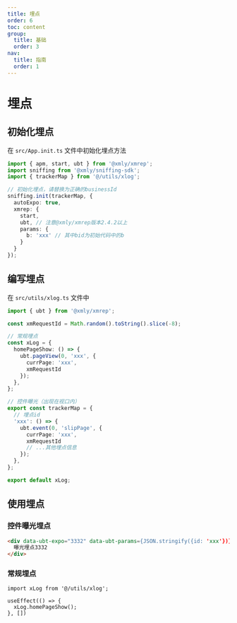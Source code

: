 ```yaml
---
title: 埋点
order: 6
toc: content
group:
  title: 基础
  order: 3
nav:
  title: 指南
  order: 1
---
```


# 埋点

## 初始化埋点

在 `src/App.init.ts` 文件中初始化埋点方法

```ts | pure
import { apm, start, ubt } from '@xmly/xmrep';
import sniffing from '@xmly/sniffing-sdk';
import { trackerMap } from '@/utils/xlog';

// 初始化埋点，请替换为正确的businessId
sniffing.init(trackerMap, {
  autoExpo: true,
  xmrep: {
    start,
    ubt, // 注意@xmly/xmrep版本2.4.2以上
    params: {
      b: 'xxx' // 其中bid为初始代码中的b
    }
  }
});
```

## 编写埋点

在 `src/utils/xlog.ts` 文件中

```ts | pure
import { ubt } from '@xmly/xmrep';

const xmRequestId = Math.random().toString().slice(-8);

// 常规埋点
const xLog = {
  homePageShow: () => {
    ubt.pageView(0, 'xxx', {
      currPage: 'xxx',
      xmRequestId
    });
  },
};

// 控件曝光（出现在视口内）
export const trackerMap = {
  // 埋点id
  'xxx': () => {
    ubt.event(0, 'slipPage', {
      currPage: 'xxx',
      xmRequestId
      // ...其他埋点信息
    });
  },
};

export default xLog;
```

## 使用埋点

### 控件曝光埋点

```html
<div data-ubt-expo="3332" data-ubt-params={JSON.stringify({id: 'xxx'})}>  
  曝光埋点3332
</div>
```

### 常规埋点

```tsx | pure
import xLog from '@/utils/xlog';

useEffect(() => {
  xLog.homePageShow();
}, [])
```